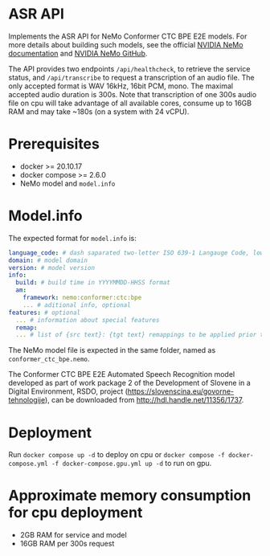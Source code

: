 # ASR API

Implements the ASR API for NeMo Conformer CTC BPE E2E models. For more details about building such models, see the official [NVIDIA NeMo documentation](https://docs.nvidia.com/deeplearning/nemo/user-guide/docs/en/main/asr/intro.html) and [NVIDIA NeMo GitHub](https://github.com/NVIDIA/NeMo).

The API provides two endpoints `/api/healthcheck`, to retrieve the service status, and `/api/transcribe` to request a transcription of an audio file. The only accepted format is WAV 16kHz, 16bit PCM, mono. The maximal accepted audio duration is 300s. Note that transcription of one 300s audio file on cpu will take advantage of all available cores, consume up to 16GB RAM and may take ~180s (on a system with 24 vCPU).

# Prerequisites

- docker >= 20.10.17
- docker compose >= 2.6.0
- NeMo model and `model.info`

# Model.info

The expected format for `model.info` is:
```yml
language_code: # dash saparated two-letter ISO 639-1 Langauge Code, lowercase, and ISO 3166 Country Code, uppercase, eg. sl-SI
domain: # model domain
version: # model version
info:
  build: # build time in YYYYMMDD-HHSS format
  am:
    framework: nemo:conformer:ctc:bpe
    ... # aditional info, optional
features: # optional
  ... # information about special features
  remap:
  ... # list of {src text}: {tgt text} remappings to be applied prior to returning the end result
```

The NeMo model file is expected in the same folder, named as `conformer_ctc_bpe.nemo`.

The Conformer CTC BPE E2E Automated Speech Recognition model developed as part of work package 2 of the Development of Slovene in a Digital Environment, RSDO, project (https://slovenscina.eu/govorne-tehnologije), can be downloaded from http://hdl.handle.net/11356/1737.

# Deployment

Run `docker compose up -d` to deploy on cpu or `docker compose -f docker-compose.yml -f docker-compose.gpu.yml up -d` to run on gpu.

# Approximate memory consumption for cpu deployment

- 2GB RAM for service and model
- 16GB RAM per 300s request
